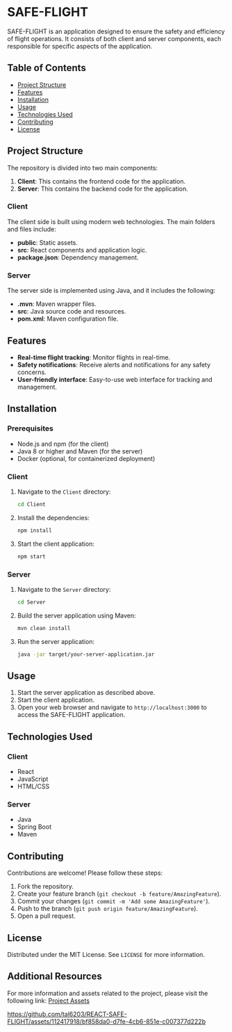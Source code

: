 # SAFE-FLIGHT

SAFE-FLIGHT is an application designed to ensure the safety and efficiency of flight operations. It consists of both client and server components, each responsible for specific aspects of the application.

## Table of Contents

- [Project Structure](#project-structure)
- [Features](#features)
- [Installation](#installation)
- [Usage](#usage)
- [Technologies Used](#technologies-used)
- [Contributing](#contributing)
- [License](#license)

## Project Structure

The repository is divided into two main components:

1. **Client**: This contains the frontend code for the application.
2. **Server**: This contains the backend code for the application.

### Client

The client side is built using modern web technologies. The main folders and files include:

- **public**: Static assets.
- **src**: React components and application logic.
- **package.json**: Dependency management.

### Server

The server side is implemented using Java, and it includes the following:

- **.mvn**: Maven wrapper files.
- **src**: Java source code and resources.
- **pom.xml**: Maven configuration file.

## Features

- **Real-time flight tracking**: Monitor flights in real-time.
- **Safety notifications**: Receive alerts and notifications for any safety concerns.
- **User-friendly interface**: Easy-to-use web interface for tracking and management.

## Installation

### Prerequisites

- Node.js and npm (for the client)
- Java 8 or higher and Maven (for the server)
- Docker (optional, for containerized deployment)

### Client

1. Navigate to the `Client` directory:
    ```bash
    cd Client
    ```
2. Install the dependencies:
    ```bash
    npm install
    ```
3. Start the client application:
    ```bash
    npm start
    ```

### Server

1. Navigate to the `Server` directory:
    ```bash
    cd Server
    ```
2. Build the server application using Maven:
    ```bash
    mvn clean install
    ```
3. Run the server application:
    ```bash
    java -jar target/your-server-application.jar
    ```

## Usage

1. Start the server application as described above.
2. Start the client application.
3. Open your web browser and navigate to `http://localhost:3000` to access the SAFE-FLIGHT application.

## Technologies Used

### Client

- React
- JavaScript
- HTML/CSS

### Server

- Java
- Spring Boot
- Maven

## Contributing

Contributions are welcome! Please follow these steps:

1. Fork the repository.
2. Create your feature branch (`git checkout -b feature/AmazingFeature`).
3. Commit your changes (`git commit -m 'Add some AmazingFeature'`).
4. Push to the branch (`git push origin feature/AmazingFeature`).
5. Open a pull request.

## License

Distributed under the MIT License. See `LICENSE` for more information.

## Additional Resources

For more information and assets related to the project, please visit the following link:
[Project Assets](https://github.com/tal6203/REACT-SAFE-FLIGHT/assets/112417918/bf858da0-d7fe-4cb6-851e-c007377d222b)



https://github.com/tal6203/REACT-SAFE-FLIGHT/assets/112417918/bf858da0-d7fe-4cb6-851e-c007377d222b
